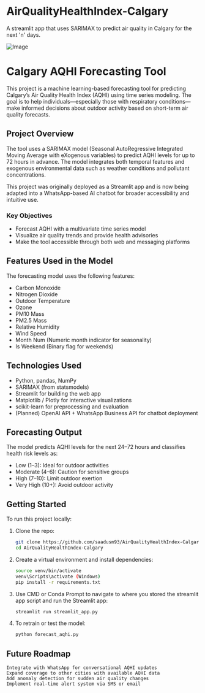 # AirQualityHealthIndex-Calgary
A streamlit app that uses SARIMAX to predict air quality in Calgary for the next 'n' days. 

![Image](https://github.com/user-attachments/assets/81b4b6bc-4b75-45e0-ade2-81ecc1375823)

# Calgary AQHI Forecasting Tool

This project is a machine learning-based forecasting tool for predicting Calgary’s Air Quality Health Index (AQHI) using time series modeling. The goal is to help individuals—especially those with respiratory conditions—make informed decisions about outdoor activity based on short-term air quality forecasts.

## Project Overview

The tool uses a SARIMAX model (Seasonal AutoRegressive Integrated Moving Average with eXogenous variables) to predict AQHI levels for up to 72 hours in advance. The model integrates both temporal features and exogenous environmental data such as weather conditions and pollutant concentrations.

This project was originally deployed as a Streamlit app and is now being adapted into a WhatsApp-based AI chatbot for broader accessibility and intuitive use.

### Key Objectives
- Forecast AQHI with a multivariate time series model
- Visualize air quality trends and provide health advisories
- Make the tool accessible through both web and messaging platforms

## Features Used in the Model

The forecasting model uses the following features:

- Carbon Monoxide  
- Nitrogen Dioxide  
- Outdoor Temperature  
- Ozone  
- PM10 Mass  
- PM2.5 Mass  
- Relative Humidity  
- Wind Speed  
- Month Num (Numeric month indicator for seasonality)  
- Is Weekend (Binary flag for weekends)

## Technologies Used

- Python, pandas, NumPy  
- SARIMAX (from statsmodels)  
- Streamlit for building the web app  
- Matplotlib / Plotly for interactive visualizations  
- scikit-learn for preprocessing and evaluation  
- (Planned) OpenAI API + WhatsApp Business API for chatbot deployment

## Forecasting Output

The model predicts AQHI levels for the next 24–72 hours and classifies health risk levels as:

- Low (1–3): Ideal for outdoor activities  
- Moderate (4–6): Caution for sensitive groups  
- High (7–10): Limit outdoor exertion  
- Very High (10+): Avoid outdoor activity

## Getting Started

To run this project locally:

1. Clone the repo:
   ```bash
   git clone https://github.com/saadusm93/AirQualityHealthIndex-Calgary.git 
   cd AirQualityHealthIndex-Calgary

2. Create a virtual environment and install dependencies:
   ```bash python -m venv venv
   source venv/bin/activate
   venv\Scripts\activate (Windows)
   pip install -r requirements.txt

4. Use CMD or Conda Prompt to navigate to where you stored the streamlit app script and run the Streamlit app:
   ```bash
   streamlit run streamlit_app.py

6. To retrain or test the model:
   ```bash
   python forecast_aqhi.py


## Future Roadmap
    Integrate with WhatsApp for conversational AQHI updates
    Expand coverage to other cities with available AQHI data
    Add anomaly detection for sudden air quality changes
    Implement real-time alert system via SMS or email
